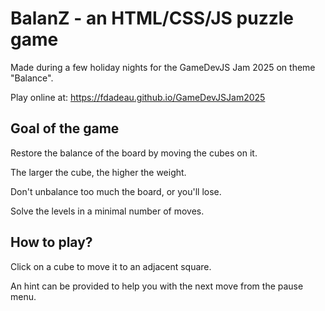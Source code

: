 # BalanZ - an HTML/CSS/JS puzzle game 

Made during a few holiday nights for the GameDevJS Jam 2025 on theme "Balance".

Play online at: https://fdadeau.github.io/GameDevJSJam2025

## Goal of the game

Restore the balance of the board by moving the cubes on it. 

The larger the cube, the higher the weight. 

Don't unbalance too much the board, or you'll lose.

Solve the levels in a minimal number of moves. 

## How to play?

Click on a cube to move it to an adjacent square. 

An hint can be provided to help you with the next move from the pause menu. 

